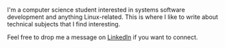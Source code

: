 I'm a computer science student interested in systems software development and anything Linux-related. 
This is where I like to write about technical subjects that I find interesting.

Feel free to drop me a message on [LinkedIn](https://www.linkedin.com/in/aidan-p/) if you want to connect.
